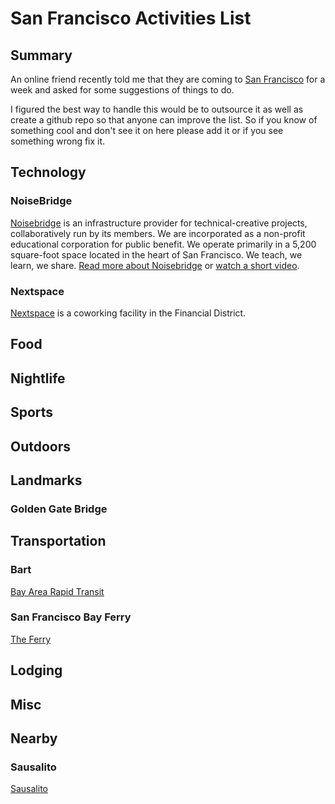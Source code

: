 # San Francisco Activities List

## Summary

An online friend recently told me that they are coming to [San Francisco](http://en.wikipedia.org/wiki/San_Francisco) for a
week and asked for some suggestions of things to do. 

I figured the best way to handle this would be to outsource it as well as create
a github repo so that anyone can improve the list. So if you know of something
cool and don't see it on here please add it or if you see something wrong fix it.

## Technology

### NoiseBridge

[Noisebridge](https://www.noisebridge.net/wiki/Noisebridge) is an infrastructure provider for technical-creative projects,
collaboratively run by its members. We are incorporated as a non-profit
educational corporation for public benefit. We operate primarily in a 5,200
square-foot space located in the heart of San Francisco. We teach, we learn, we
share. [Read more about Noisebridge](https://www.noisebridge.net/wiki/Noisebridge_Vision) or [watch a short video](http://www.youtube.com/watch?v=wamwklXWK4M).

### Nextspace

[Nextspace](http://nextspace.us/nextspace-san-francisco/) is a coworking
facility in the Financial District. 

## Food

## Nightlife

## Sports

## Outdoors

## Landmarks

### Golden Gate Bridge

## Transportation

### Bart

[Bay Area Rapid Transit](http://www.bart.gov/)

### San Francisco Bay Ferry

[The Ferry](http://sanfranciscobayferry.com/)

## Lodging

## Misc

## Nearby

### Sausalito

[Sausalito](http://en.wikipedia.org/wiki/Sausalito,_California)
